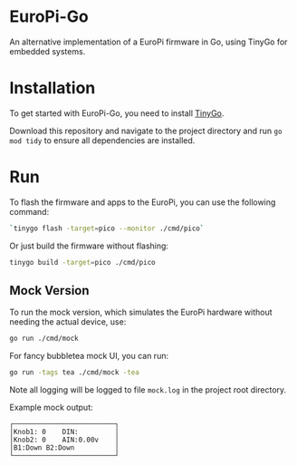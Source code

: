 # EuroPi-Go

An alternative implementation of a EuroPi firmware in Go, using TinyGo for embedded systems.

# Installation
To get started with EuroPi-Go, you need to install [TinyGo](https://tinygo.org/getting-started/).

Download this repository and navigate to the project directory and run `go mod tidy` to ensure all dependencies are installed.

# Run

To flash the firmware and apps to the EuroPi, you can use the following command:

```bash
`tinygo flash -target=pico --monitor ./cmd/pico`
```

Or just build the firmware without flashing:

```bash
tinygo build -target=pico ./cmd/pico
```

## Mock Version

To run the mock version, which simulates the EuroPi hardware without needing the actual device, use:

```bash
go run ./cmd/mock
```

For fancy bubbletea mock UI, you can run:

```bash
go run -tags tea ./cmd/mock -tea
```

Note all logging will be logged to file `mock.log` in the project root directory.

Example mock output:

```
┌─────────────────────────┐
│Knob1: 0    DIN:         │
│Knob2: 0    AIN:0.00v    │
│B1:Down B2:Down          │
└─────────────────────────┘
```

